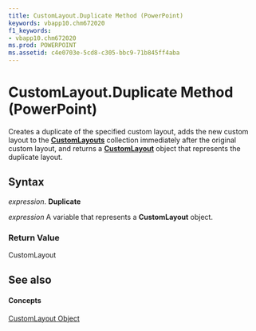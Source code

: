 ```yaml
---
title: CustomLayout.Duplicate Method (PowerPoint)
keywords: vbapp10.chm672020
f1_keywords:
- vbapp10.chm672020
ms.prod: POWERPOINT
ms.assetid: c4e0703e-5cd8-c305-bbc9-71b845ff4aba
---
```



# CustomLayout.Duplicate Method (PowerPoint)

Creates a duplicate of the specified custom layout, adds the new custom layout to the  **[CustomLayouts](customlayouts-object-powerpoint.md)** collection immediately after the original custom layout, and returns a **[CustomLayout](customlayout-object-powerpoint.md)** object that represents the duplicate layout.


## Syntax

 _expression_. **Duplicate**

 _expression_ A variable that represents a **CustomLayout** object.


### Return Value

CustomLayout


## See also


#### Concepts


[CustomLayout Object](customlayout-object-powerpoint.md)

